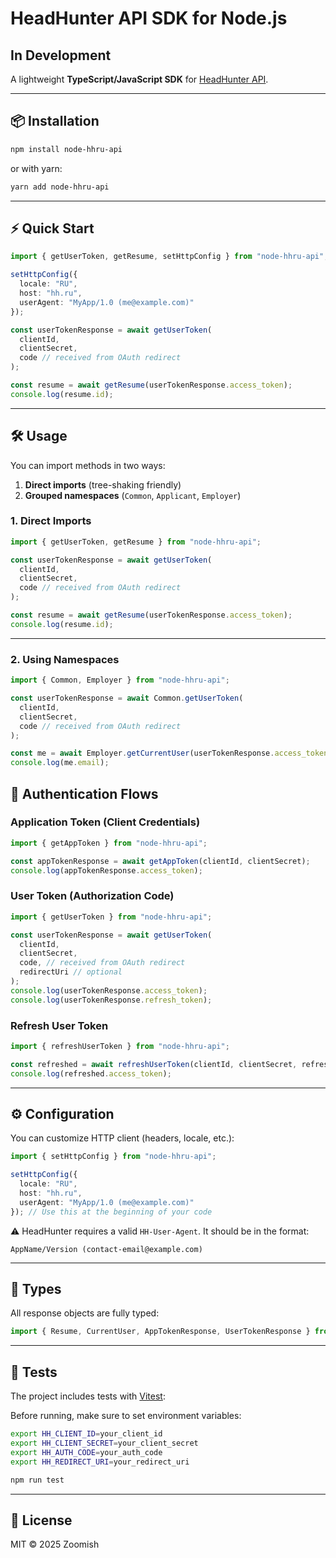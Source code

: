 # HeadHunter API SDK for Node.js

## In Development

A lightweight **TypeScript/JavaScript SDK** for [HeadHunter API](https://api.hh.ru).

---

## 📦 Installation

```bash
npm install node-hhru-api
```

or with yarn:

```bash
yarn add node-hhru-api
```

---

## ⚡ Quick Start

```ts
import { getUserToken, getResume, setHttpConfig } from "node-hhru-api";

setHttpConfig({
  locale: "RU",
  host: "hh.ru",
  userAgent: "MyApp/1.0 (me@example.com)"
});

const userTokenResponse = await getUserToken(
  clientId,
  clientSecret,
  code // received from OAuth redirect
);

const resume = await getResume(userTokenResponse.access_token);
console.log(resume.id);
```

---

## 🛠 Usage

You can import methods in two ways:

1. **Direct imports** (tree-shaking friendly)
2. **Grouped namespaces** (`Common`, `Applicant`, `Employer`)

### 1. Direct Imports

```ts
import { getUserToken, getResume } from "node-hhru-api";

const userTokenResponse = await getUserToken(
  clientId,
  clientSecret,
  code // received from OAuth redirect
);

const resume = await getResume(userTokenResponse.access_token);
console.log(resume.id);
```

---

### 2. Using Namespaces

```ts
import { Common, Employer } from "node-hhru-api";

const userTokenResponse = await Common.getUserToken(
  clientId,
  clientSecret,
  code // received from OAuth redirect
);

const me = await Employer.getCurrentUser(userTokenResponse.access_token);
console.log(me.email);
```

## 🔑 Authentication Flows

### Application Token (Client Credentials)

```ts
import { getAppToken } from "node-hhru-api";

const appTokenResponse = await getAppToken(clientId, clientSecret);
console.log(appTokenResponse.access_token);
```

### User Token (Authorization Code)

```ts
import { getUserToken } from "node-hhru-api";

const userTokenResponse = await getUserToken(
  clientId,
  clientSecret,
  code, // received from OAuth redirect
  redirectUri // optional
);
console.log(userTokenResponse.access_token);
console.log(userTokenResponse.refresh_token);
```

### Refresh User Token

```ts
import { refreshUserToken } from "node-hhru-api";

const refreshed = await refreshUserToken(clientId, clientSecret, refreshToken);
console.log(refreshed.access_token);
```

---

## ⚙️ Configuration

You can customize HTTP client (headers, locale, etc.):

```ts
import { setHttpConfig } from "node-hhru-api";

setHttpConfig({
  locale: "RU",
  host: "hh.ru",
  userAgent: "MyApp/1.0 (me@example.com)"
}); // Use this at the beginning of your code
```

⚠️ HeadHunter requires a valid `HH-User-Agent`. It should be in the format:

`AppName/Version (contact-email@example.com)`

---

## 📂 Types

All response objects are fully typed:

```ts
import { Resume, CurrentUser, AppTokenResponse, UserTokenResponse } from "node-hhru-api";
```

---

## 🧪 Tests

The project includes tests with [Vitest](https://vitest.dev/):

Before running, make sure to set environment variables:

```bash
export HH_CLIENT_ID=your_client_id
export HH_CLIENT_SECRET=your_client_secret
export HH_AUTH_CODE=your_auth_code
export HH_REDIRECT_URI=your_redirect_uri
```

```bash
npm run test
```

---

## 📜 License

MIT © 2025 Zoomish